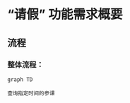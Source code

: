# “请假” 功能需求概要

## 流程

### 整体流程：

```mermaid
graph TD

查询指定时间的参课

```
<!--stackedit_data:
eyJoaXN0b3J5IjpbODMyNTU4NDk0LC0xMzAwMjA5OTU0LDczMD
k5ODExNl19
-->